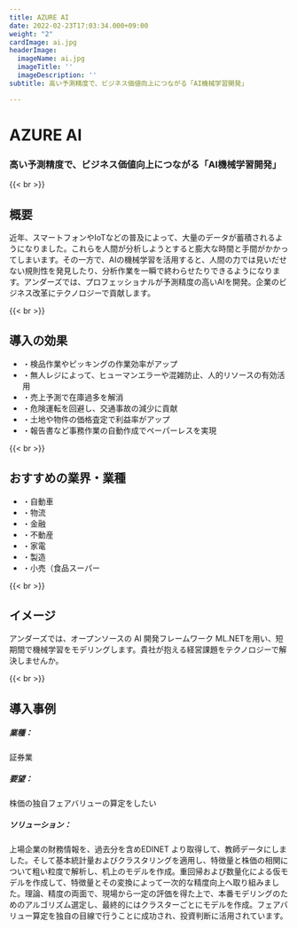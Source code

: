 ```yaml
---
title: AZURE AI
date: 2022-02-23T17:03:34.000+09:00
weight: "2"
cardImage: ai.jpg
headerImage:
  imageName: ai.jpg
  imageTitle: ''
  imageDescription: ''
subtitle: 高い予測精度で、ビジネス価値向上につながる「AI機械学習開発」

---
```

# AZURE AI

### 高い予測精度で、ビジネス価値向上につながる「AI機械学習開発」

{{< br >}}

## 概要

近年、スマートフォンやIoTなどの普及によって、大量のデータが蓄積されるようになりました。これらを人間が分析しようとすると膨大な時間と手間がかかってしまいます。その一方で、AIの機械学習を活用すると、人間の力では見いだせない規則性を発見したり、分析作業を一瞬で終わらせたりできるようになります。アンダーズでは、プロフェッショナルが予測精度の高いAIを開発。企業のビジネス改革にテクノロジーで貢献します。

{{< br >}}

## 導入の効果

* ・検品作業やピッキングの作業効率がアップ
* ・無人レジによって、ヒューマンエラーや混雑防止、人的リソースの有効活用
* ・売上予測で在庫過多を解消
* ・危険運転を回避し、交通事故の減少に貢献
* ・土地や物件の価格査定で利益率がアップ
* ・報告書など事務作業の自動作成でペーパーレスを実現

{{< br >}}

## おすすめの業界・業種

* ・自動車
* ・物流
* ・金融
* ・不動産
* ・家電
* ・製造
* ・小売（食品スーパー

{{< br >}}

## イメージ

アンダーズでは、オープンソースの AI 開発フレームワーク ML.NETを用い、短期間で機械学習をモデリングします。貴社が抱える経営課題をテクノロジーで解決しませんか。

{{< br >}}

## 導入事例

##### **業種**：

証券業

##### **要望**：

株価の独自フェアバリューの算定をしたい

##### **ソリューション**：

上場企業の財務情報を、過去分を含めEDINET より取得して、教師データにしました。そして基本統計量およびクラスタリングを適用し、特徴量と株価の相関について粗い粒度で解析し、机上のモデルを作成。重回帰および数量化による仮モデルを作成して、特徴量とその変換によって一次的な精度向上へ取り組みました。理論、精度の両面で、現場から一定の評価を得た上で、本番モデリングのためのアルゴリズム選定し、最終的にはクラスターごとにモデルを作成。フェアバリュー算定を独自の目線で行うことに成功され、投資判断に活用されています。